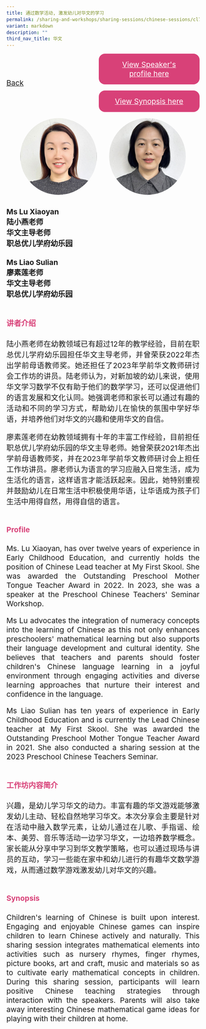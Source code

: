 ```yaml
---
title: 通过数学活动, 激发幼儿对华文的学习
permalink: /sharing-and-workshops/sharing-sessions/chinese-sessions/cl7/
variant: markdown
description: ""
third_nav_title: 华文
---
```

<style>
.entry-title{
  font-size: 2.25rem;
  font-weight: 700;
  margin-bottom: 2rem;
  text-align: center;
}
.entry-content p{
  text-align: justify;
}

.entry-title.supported-by{
  margin-bottom: 0;
  margin-top: 3rem;
}

.entry-content .buttons-container{
  align-items: center;
  column-gap: 1rem;
  display: flex;
  flex-wrap: wrap;
  justify-content: center;
}
.entry-content .buttons-container .btn-link{
  background-color: #7431e8;
  border-radius: 0.4rem;
  color: #fff;
  font-size: 1.5rem;
  margin-bottom: 1rem;
  padding: 15px 20px;
  text-align: center;
  text-decoration: none;
  width: 15rem;
}
.entry-content .buttons-container .btn-link:hover{
  background-color: lightgrey;
}

.entry-content.sharing-sessions{
  align-items: center;
  display: flex;
  flex-direction: column;
  row-gap: 1.5rem;
}
.entry-content.sharing-sessions .session-item{
  align-items: flex-start;
  background-color:#d84178;
  border-radius: 0.5rem;
  color: #ffffff;
  row-gap: 2rem;
  display: flex;
  font-size: 1.1rem;
  flex-direction: column;
  line-height: 1.2;
  justify-content: space-between;
  margin-bottom: 2rem;
  padding: 1rem;
  width: 100%;
}
.entry-content.sharing-sessions .session-item .lower-wrapper{
  display: flex;
  flex-direction: column;
  row-gap: 2rem;
  width: 100%;
}
.entry-content.sharing-sessions .session-item .session-link{
  border: 2px solid lightgrey;
  border-radius: 0.5rem;
  padding: 1rem;
  text-align: center;
}
.entry-content.sharing-sessions .session-item .session-link a{
  color: #ffffff;
}

.entry-content.sharing-sessions.malay-sessions .session-item{
  background-color: #a3c864;
}

.entry-content.sharing-sessions.tamil-sessions .session-item,
.entry-content.sharing-sessions.preschools-exhibitors .session-item{
  background-color: #9b4490;
}

.entry-content.sharing-sessions.english-sessions .session-item{
  background-color: #fa0;
}

.entry-content.sharing-sessions.primary-secondary-exhibitors .session-item{
  background-color: #a3c864;
}

.entry-content.sharing-sessions .session-item .session-link:hover{
  background-color: lightgrey;
}

.entry-content.sharing-session-item{
  font-size: 1.2rem;
}
.entry-content.sharing-session-item .sharing-sessions-nav{
  align-items: center;
  column-gap: 1rem;
  display: flex;
  flex-wrap: wrap;
  justify-content: space-between;
  padding-bottom: 1rem;
}
.entry-content.sharing-session-item .sharing-sessions-nav .inner-nav-wrapper{
  column-gap: 1rem;
  display: flex;
  flex: 2;
  flex-wrap: wrap;
  justify-content: flex-end;
  row-gap: 1rem;
}
.entry-content.sharing-session-item .sharing-sessions-nav .inner-nav-wrapper .nav-btn{
  background-color: #d84178;
  border-radius: 1rem;
  color: #fff;
  padding: 1rem 2rem;
  text-align: center;
  width: 100%;
}
.entry-content.sharing-session-item.malay-session .sharing-sessions-nav .inner-nav-wrapper .nav-btn{
  background-color: #a3c864;
}
.entry-content.sharing-session-item.tamil-session .sharing-sessions-nav .inner-nav-wrapper .nav-btn{
  background-color: #9b4490;
}
.entry-content.sharing-session-item.english-session .sharing-sessions-nav .inner-nav-wrapper .nav-btn{
  background-color: #fa0;
}
.entry-content.sharing-session-item .sharing-sessions-nav .inner-nav-wrapper .nav-btn:hover{
  background-color: lightgrey;
}
.entry-content.sharing-session-item .profile-photo-container{
  align-items: center;
  column-gap: 1rem;
  display: flex;
  flex-wrap: wrap;
  justify-content: space-between;
  row-gap: 1rem;
}
.entry-content.sharing-session-item .profile-photo{
  align-items: center;
  column-gap: 2rem;
  display: flex;
  flex-wrap: wrap;
  justify-content: center;
  row-gap: 2rem;
  margin-bottom: 2rem;
}
.entry-content.sharing-session-item .profile-photo img{
  border-radius: 100px;
  width: 200px;
}
.entry-content.sharing-session-item.awardee-item .profile-photo{
  width: 100%;
}
.entry-content.sharing-session-item .profile-name{
  font-weight: 700;
  margin-bottom: 3rem;
}
.entry-content.sharing-session-item h4{
  color: #d84178;
}
.entry-content.sharing-session-item.malay-session h4{
  color: #a3c864;
}
.entry-content.sharing-session-item.tamil-session h4{
  color: #9b4490;
}
.entry-content.sharing-session-item.english-session h4{
  color: #fa0;
}
.entry-content.sharing-session-item.awardee-item h3,
.entry-content.sharing-session-item.awardee-item h4{
  color: #4372d6;
}
.entry-content.sharing-session-item .section-wrapper{
  margin-bottom: 3rem;
}

.entry-content.awardees-container h4{
  font-weight: 700;
  margin-bottom: 3rem;
}
.entry-content.awardees-container a{
  text-decoration: none;
}
.entry-content.awardees-container .section-wrapper{
  margin-bottom: 10rem;
}
.entry-content.awardees-container .section-row{
  column-gap: 1rem;
  display: flex;
  flex-wrap: wrap;
  justify-content: space-around;
  row-gap: 1rem;
}
.entry-content.awardees-container .section-column{
  width: 30%;
}
.entry-content.awardees-container .awardee-wrapper{
  align-items: center;
  display: flex;
  flex-direction: column;
  justify-content: center;
  row-gap: 1rem;
}
.entry-content.awardees-container .awardee-wrapper .awardee-pic{
  width: 10rem;
}
.entry-content.awardees-container .awardee-wrapper .awardee-profile{
  color: #484848;
  text-align: center;
}
.entry-content.awardees-container .awardee-wrapper .name-english{
  font-size: 1.25rem;
  margin-bottom: 1rem;
}
.entry-content.awardees-container .awardee-wrapper .name-chinese{
  font-size: 1.25rem;
  margin-bottom: 1rem;
}

.entry-content .btntop{
  position: fixed;
  float: right;
  bottom: 20px;
  right: 80px;
  z-index: 99;
  boder: none;
  background-color: #3bb9ff;
  cursor: pointer;
  padding: 15px;
  boder-radius: 4px;
  color: #fff;
  font-weight: 600;
}

.coming-soon{
  color: #7431e8;
  font-size: 2rem;
  font-weight: 700;
  margin-top: 3rem;
  text-align: center;
}

@media all and (min-width: 40rem ){
  .entry-content.sharing-sessions{
    align-items: flex-start;
    display: flex;
    flex-direction: column;
    row-gap: 1.5rem;
  }

  
  .entry-content.sharing-sessions .session-item .lower-wrapper{
    align-items: center;
    flex-direction: row;
    justify-content: space-between;
  }

  .entry-content.sharing-session-item .sharing-sessions-nav .inner-nav-wrapper .nav-btn{
    width: 45%;
  }
}
</style>

<div class="entry-content sharing-session-item">
<div class="sharing-sessions-nav">
<a href="/sharing-and-workshops/sharing-sessions/chinese-sessions/">Back</a>
<div class="inner-nav-wrapper">
<a class="nav-btn" href="#C1">View Speaker's profile here</a>
<a class="nav-btn" href="#C2">View Synopsis here</a>
</div>
</div>

<div class="profile-photo">
<img alt="Lu Xiaoyan" src="/images/Sharing_sessions/lu-xiaoyan.jpg">
<img alt="Liao Sulian" src="/images/Sharing_sessions/liao-sulian.jpg">
</div>

<div class="profile-name">
Ms Lu Xiaoyan<br>
陆小燕老师<br>
华文主导老师<br>
职总优儿学府幼乐园<br>
<br>
Ms Liao Sulian<br>
廖素莲老师<br>
华文主导老师<br>
职总优儿学府幼乐园
</div>

<div class="section-wrapper">
<h4 id="C1">讲者介绍</h4>
<p>
陆小燕老师在幼教领域已有超过12年的教学经验，目前在职总优儿学府幼乐园担任华文主导老师，并曾荣获2022年杰出学前母语教师奖。她还担任了2023年学前华文教师研讨会工作坊的讲员。陆老师认为，对新加坡的幼儿来说，使用华文学习数学不仅有助于他们的数学学习，还可以促进他们的语言发展和文化认同。她强调老师和家长可以通过有趣的活动和不同的学习方式，帮助幼儿在愉快的氛围中学好华语，并培养他们对华文的兴趣和使用华文的自信。
</p>
<p>
廖素莲老师在幼教领域拥有十年的丰富工作经验，目前担任职总优儿学府幼乐园的华文主导老师。她曾荣获2021年杰出学前母语教师奖，并在2023年学前华文教师研讨会上担任工作坊讲员。廖老师认为语言的学习应融入日常生活，成为生活化的语言，这样语言才能活跃起来。因此，她特别重视并鼓励幼儿在日常生活中积极使用华语，让华语成为孩子们生活中用得自然，用得自信的语言。
</p>
</div>

<div class="section-wrapper">
<h4>Profile</h4>
<p>
Ms. Lu Xiaoyan, has over twelve years of experience in Early Childhood Education, and currently holds the position of Chinese Lead teacher at My First Skool. She was awarded the Outstanding Preschool Mother Tongue Teacher Award in 2022. In 2023, she was a speaker at the Preschool Chinese Teachers' Seminar Workshop.
</p>
<p>
Ms Lu advocates  the integration of numeracy concepts into the learning of  Chinese as this not only enhances preschoolers' mathematical learning but also supports their language development and cultural identity. She believes that teachers and parents should foster children's Chinese language learning in a joyful environment through engaging activities and diverse learning approaches that nurture their interest and confidence in the language.
</p>
<p>
Ms Liao Sulian has ten years of experience in Early Childhood Education and is currently the Lead Chinese teacher at My First Skool. She was awarded the Outstanding Preschool Mother Tongue Teacher Award in 2021. She also conducted a sharing session at the 2023 Preschool Chinese Teachers Seminar.
</p>
</div>

<div class="section-wrapper">
<h4 id="C2">工作坊内容简介</h4> 
<p>
兴趣，是幼儿学习华文的动力。丰富有趣的华文游戏能够激发幼儿主动、轻松自然地学习华文。本次分享会主要是针对在活动中融入数学元素，让幼儿通过在儿歌、手指谣、绘本、美劳、音乐等活动一边学习华文，一边培养数学概念。家长能从分享中学习到华文教学策略，也可以通过现场与讲员的互动，学习一些能在家中和幼儿进行的有趣华文数学游戏，从而通过数学游戏激发幼儿对华文的兴趣。
</p>
</div>

<div class="section-wrapper">
<h4>Synopsis</h4> 
<p>
Children's learning of Chinese is built upon interest. Engaging and enjoyable Chinese games can inspire children to learn Chinese actively and naturally. This sharing session integrates mathematical elements into activities such as nursery rhymes, finger rhymes, picture books, art and craft, music and materials so as to cultivate early mathematical concepts in children. During this sharing session, participants will learn positive Chinese teaching strategies through interaction with the speakers. Parents will also take away interesting Chinese mathematical game ideas for playing with their children at home.
</p>
</div>

<div class="section-wrapper">
</div>
</div>